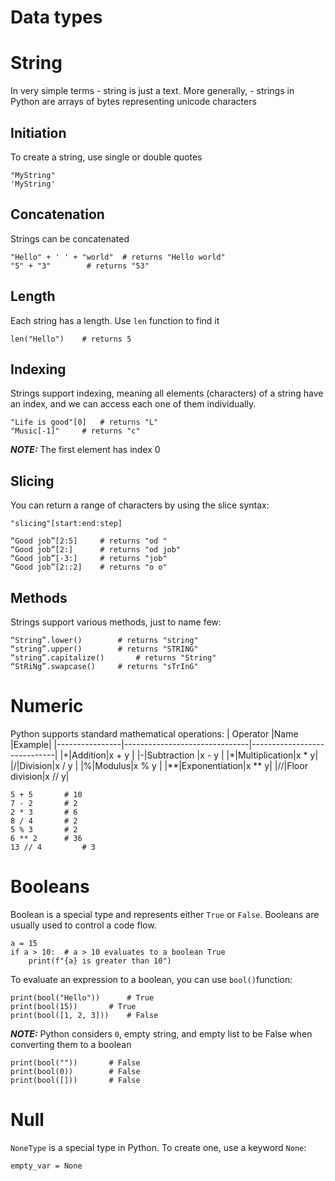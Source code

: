 # Data types
# String
In very simple terms - string is just a text. 
More generally, -  strings in Python are arrays of bytes representing unicode characters

## Initiation
To create a string, use single or double quotes
```
"MyString"
'MyString'
```
## Concatenation
Strings can be concatenated 
```
"Hello" + ' ' + "world"  # returns "Hello world" 
"5" + "3"		 # returns "53"
```
## Length 
Each string has a length. Use `len` function to find it
```
len("Hello")	# returns 5
```
## Indexing
Strings support indexing, meaning all elements (characters) of a string have an index, and we can access each one of them individually. 
```
"Life is good"[0]	# returns "L"
"Music[-1]"		# returns "c"
```
**_NOTE:_**  The first element has index 0

## Slicing
You can return a range of characters by using the slice syntax:
```
"slicing"[start:end:step]
```
```
“Good job”[2:5]		# returns "od "
“Good job”[2:]		# returns "od job"
“Good job”[-3:]		# returns "job"
“Good job”[2::2]	# returns "o o"
```
## Methods
Strings support various methods, just to name few:
```
“String”.lower()		# returns "string"
“string”.upper()		# returns "STRING"
“string”.capitalize()		# returns "String"
“StRiNg”.swapcase()		# returns "sTrInG"
```

# Numeric
Python supports standard mathematical operations:
|       Operator         |Name                        |Example|
|----------------|-------------------------------|-----------------------------|
|+|Addition|x + y    |
|-|Subtraction |x - y    |
|*|Multiplication|x * y|
|/|Division|x / y    |
|%|Modulus|x % y    |
|**|Exponentiation|x ** y|
|//|Floor division|x // y|
```
5 + 5		# 10
7 - 2		# 2
2 * 3		# 6
8 / 4		# 2
5 % 3		# 2
6 ** 2     	# 36
13 // 4     	# 3
```
# Booleans
Boolean is a special type and represents either `True` or `False`. Booleans are usually used to control a code flow.
```
a = 15
if a > 10:	# a > 10 evaluates to a boolean True
    print(f"{a} is greater than 10")
``` 
To evaluate an expression to a boolean, you can use `bool()`function:
```
print(bool("Hello"))  	  # True
print(bool(15))		  # True
print(bool([1, 2, 3]))	  # False
```
**_NOTE:_**  Python considers `0`, empty string, and empty list to be False when converting them to a boolean
```
print(bool("")) 	  # False
print(bool(0))		  # False
print(bool([]))		  # False
```
# Null
`NoneType` is a special type in Python. To create one, use a keyword `None`:
```
empty_var = None
```

